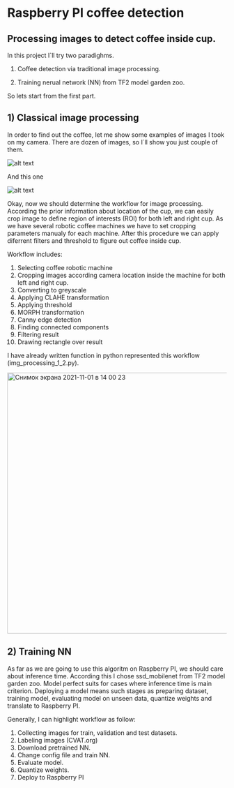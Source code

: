 # Raspberry PI coffee detection
## Processing images to detect coffee inside cup.

In this project I`ll try two paradighms. 

1) Coffee detection via traditional image processing. 

2) Training nerual network (NN) from TF2 model garden zoo.

So lets start from the first part.
## 1) Classical image processing

In order to find out the coffee, let me show some examples of images I took on my camera. There are dozen of images, so I`ll show you just couple of them.

![alt text](https://user-images.githubusercontent.com/43553016/139650066-7aea0794-649c-49f7-aaa7-f6e3008da5ec.jpg)


And this one

![alt text](https://user-images.githubusercontent.com/43553016/139650593-2461126d-3085-41c1-b6b5-fcf72d913112.jpg)


Okay, now we should determine the workflow for image processing. According the prior information about location of the cup, we can easily crop image to define region of interests (ROI) for both left and right cup. As we have several robotic coffee machines we have to set cropping parameters manualy for each machine. After this procedure we can apply diferrent filters and threshold to figure out coffee inside cup. 

Workflow includes:
1) Selecting coffee robotic machine
2) Cropping images according camera location inside the machine for both left and right cup.
3) Converting to greyscale
4) Applying CLAHE transformation
5) Applying threshold
6) MORPH transformation
7) Canny edge detection
8) Finding connected components 
9) Filtering result 
10) Drawing rectangle over result

I have already written function in python represented this workflow (img_processing_1_2.py). 

<img width="598" alt="Снимок экрана 2021-11-01 в 14 00 23" src="https://user-images.githubusercontent.com/43553016/139661863-d15f0640-c60e-49da-9754-08307d5a66c4.png">


## 2) Training NN

As far as we are going to use this algoritm on Raspberry PI, we should care about inference time. According this I chose ssd_mobilenet from TF2 model garden zoo. Model perfect suits for cases where inference time is main criterion. Deploying a model means such stages as preparing dataset, training model, evaluating model on unseen data, quantize weights and translate to Raspberry PI.  

Generally, I can highlight workflow as follow:

1) Collecting images for train, validation and test datasets.
2) Labeling images (CVAT.org)
3) Download pretrained NN.
4) Change config file and train NN.
5) Evaluate model.
6) Quantize weights.
7) Deploy to Raspberry PI






